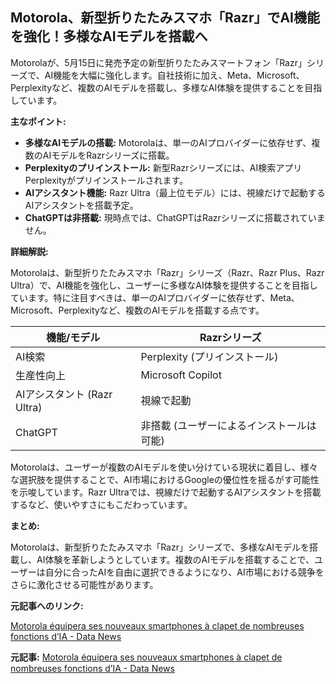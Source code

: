 ## Motorola、新型折りたたみスマホ「Razr」でAI機能を強化！多様なAIモデルを搭載へ

Motorolaが、5月15日に発売予定の新型折りたたみスマートフォン「Razr」シリーズで、AI機能を大幅に強化します。自社技術に加え、Meta、Microsoft、Perplexityなど、複数のAIモデルを搭載し、多様なAI体験を提供することを目指しています。

**主なポイント:**

* **多様なAIモデルの搭載:** Motorolaは、単一のAIプロバイダーに依存せず、複数のAIモデルをRazrシリーズに搭載。
* **Perplexityのプリインストール:** 新型Razrシリーズには、AI検索アプリPerplexityがプリインストールされます。
* **AIアシスタント機能:** Razr Ultra（最上位モデル）には、視線だけで起動するAIアシスタントを搭載予定。
* **ChatGPTは非搭載:** 現時点では、ChatGPTはRazrシリーズに搭載されていません。

**詳細解説:**

Motorolaは、新型折りたたみスマホ「Razr」シリーズ（Razr、Razr Plus、Razr Ultra）で、AI機能を強化し、ユーザーに多様なAI体験を提供することを目指しています。特に注目すべきは、単一のAIプロバイダーに依存せず、Meta、Microsoft、Perplexityなど、複数のAIモデルを搭載する点です。

| 機能/モデル | Razrシリーズ |
|---|---|
| AI検索 | Perplexity (プリインストール) |
| 生産性向上 | Microsoft Copilot |
| AIアシスタント (Razr Ultra) | 視線で起動 |
| ChatGPT | 非搭載 (ユーザーによるインストールは可能) |

Motorolaは、ユーザーが複数のAIモデルを使い分けている現状に着目し、様々な選択肢を提供することで、AI市場におけるGoogleの優位性を揺るがす可能性を示唆しています。Razr Ultraでは、視線だけで起動するAIアシスタントを搭載するなど、使いやすさにもこだわっています。

**まとめ:**

Motorolaは、新型折りたたみスマホ「Razr」シリーズで、多様なAIモデルを搭載し、AI体験を革新しようとしています。複数のAIモデルを搭載することで、ユーザーは自分に合ったAIを自由に選択できるようになり、AI市場における競争をさらに激化させる可能性があります。

**元記事へのリンク:**

[Motorola équipera ses nouveaux smartphones à clapet de nombreuses fonctions d’IA - Data News](https://datanews.knack.be/fr/ict/mobiles/motorola-equipera-ses-nouveaux-smartphones-a-clapet-de-nombreuses-fonctions-d-ia/article-news-1827967.html)


**元記事:** [Motorola équipera ses nouveaux smartphones à clapet de nombreuses fonctions d’IA - Data News](https://datanews.levif.be/actualite/loisirs/mobiles/motorola-equipera-ses-nouveaux-smartphones-a-clapet-de-nombreuses-fonctions-dia/)